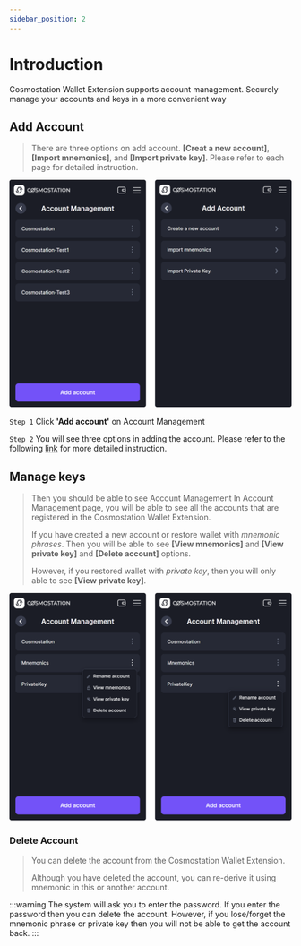 ```yaml
---
sidebar_position: 2
---
```



# Introduction

Cosmostation Wallet Extension supports account management.
Securely manage your accounts and keys in a more convenient way

## Add Account

> There are three options on add account. **[Creat a new account]**, **[Import mnemonics]**, and **[Import private key]**.
Please refer to each page for detailed instruction.

![Manage](/img/guide/extension/account/introduction/add.png)

`Step 1` Click **'Add account'** on Account Management

`Step 2` You will see three options in adding the account. Please refer to the following [link](/docs/User%20Guide/Cosmostation%20Extension/Account/add-account) for more detailed instruction.



## Manage keys

> Then you should be able to see Account Management
In Account Management page, you will be able to see all the accounts that are registered in the Cosmostation Wallet Extension.
>
> If you have created a new account or restore wallet with _mnemonic phrases_.
Then you will be able to see **[View mnemonics]** and **[View private key]** and **[Delete account]** options.
> 
> However, if you restored wallet with _private key_, then you will only able to see **[View private key]**.

![Manage](/img/guide/extension/account/introduction/manage.png)


### Delete Account

> You can delete the account from the Cosmostation Wallet Extension.
>
> Although you have deleted the account, you can re-derive it using mnemonic in this or another account.
>
:::warning
The system will ask you to enter the password. If you enter the password then you can delete the account.
However, if you lose/forget the mnemonic phrase or private key then you will not be able to get the account back.
:::